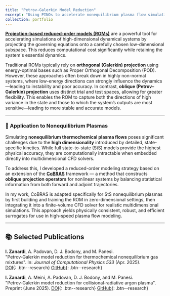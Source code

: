 ```yaml
---
title: "Petrov-Galerkin Model Reduction"
excerpt: "Using PINOs to accelerate nonequilibrium plasma flow simulations<br/><img src='/images/rom/2d_plasma.pdf'>"
collection: portfolio
---
```


[**Projection-based reduced-order models (ROMs)**](https://doi.org/10.1137/130932715) are a powerful tool for accelerating simulations of high-dimensional dynamical systems by projecting the governing equations onto a carefully chosen low-dimensional subspace. This reduces computational cost significantly while retaining the system's essential dynamics.

Traditional ROMs typically rely on **orthogonal (Galerkin) projection** using energy-optimal bases such as Proper Orthogonal Decomposition (POD). However, these approaches often break down in highly non-normal systems, where low-energy directions can strongly influence the dynamics—leading to instability and poor accuracy. In contrast, **oblique (Petrov–Galerkin) projection** uses distinct trial and test spaces, allowing for greater flexibility. This enables the ROM to capture both the directions of high variance in the state and those to which the system’s outputs are most sensitive—leading to more stable and accurate models.

---

### 🔬 Application to Nonequilibrium Plasmas

Simulating **nonequilibrium thermochemical plasma flows** poses significant challenges due to the **high dimensionality** introduced by detailed, state-specific kinetics. While full state-to-state (StS) models provide the highest physical accuracy, they are computationally intractable when embedded directly into multidimensional CFD solvers.

To address this, I developed a reduced-order modeling strategy based on an extension of the [**CoBRAS**](https://doi.org/10.1137/130932715) framework — a method that constructs **oblique projection operators** for nonlinear systems by balancing statistical information from both forward and adjoint trajectories.

In my work, CoBRAS is adapted specifically for StS nonequilibrium plasmas by first building and training the ROM in zero-dimensional settings, then integrating it into a finite-volume CFD solver for realistic multidimensional simulations. This approach yields physically consistent, robust, and efficient surrogates for use in high-speed plasma flow modeling.

---

## 📚 Selected Publications

**I. Zanardi**, A. Padovan, D. J. Bodony, and M. Panesi.  
"Petrov‑Galerkin model reduction for thermochemical nonequilibrium gas mixtures". In: *Journal of Computational Physics 533* (Apr. 2025).  
[DOI](https://doi.org/10.1016/j.jcp.2025.113999){: .btn--research}
[GitHub](https://github.com/ivanZanardi/ronek){: .btn--research}

**I. Zanardi**, A. Meini, A. Padovan, D. J. Bodony, and M. Panesi.  
"Petrov‑Galerkin model reduction for collisional‑radiative argon plasma". Preprint (June 2025).
[DOI](https://doi.org/10.48550/arXiv.2506.05483){: .btn--research}
[GitHub](https://github.com/ivanZanardi/romar){: .btn--research}

